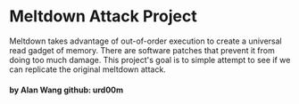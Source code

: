 # Meltdown Attack Project
Meltdown takes advantage of out-of-order execution to create a universal read gadget of memory. There are software patches that prevent it from doing too much damage. This project's goal is to simple attempt to see if we can replicate the original meltdown attack. 



#### by Alan Wang github: urd00m
